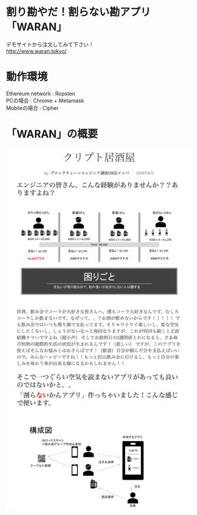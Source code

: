 # 割り勘やだ！割らない勘アプリ「WARAN」
デモサイトから注文してみて下さい！  
http://www.waran.tokyo/  

  
# 動作環境
Ethereum network  : Ropsten  
PCの場合           : Chrome + Metamask  
Mobileの場合       : Cipher  

  
# 「WARAN」の概要

<img src="./waran-readme.png" alt="waran" title="waran">  
  
